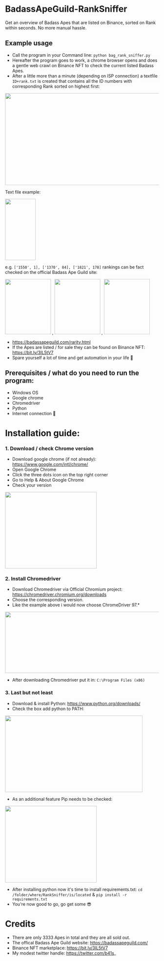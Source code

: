 # BadassApeGuild-RankSniffer
Get an overview of Badass Apes that are listed on Binance, sorted on Rank within seconds. No more manual hassle.

## Example usage
- Call the program in your Command line: `python bag_rank_sniffer.py`   
- Hereafter the program goes to work, a chrome browser opens and does a gentle web crawl on Binance NFT to check the current listed Badass Apes.
- After a little more than a minute (depending on ISP connection) a textfile `ID+rank.txt` is created that contains all the ID numbers with corresponding Rank sorted on highest first:

<img src="https://user-images.githubusercontent.com/56820649/151678040-c0caed30-e27e-4d5d-985b-dc4a36509ba5.png" width="700" height="300">

Text file example:

<img src="https://user-images.githubusercontent.com/56820649/151678366-3a5a78e8-bbda-46de-ab0b-5f4a54a7b728.png" width="100" height="200">

e.g.
`['1550', 1], ['1370', 84], ['1821', 178]` rankings can be fact checked on the official Badass Ape Guild site:

<img src="https://user-images.githubusercontent.com/56820649/151580603-441b9552-d9db-4933-9110-74504ba761e4.png" width="150" height="180"> , <img src="https://user-images.githubusercontent.com/56820649/151574311-cd763eb0-bf9f-4023-ba2f-80772fe9292f.png" width="150" height="180"> , <img src="https://user-images.githubusercontent.com/56820649/151580694-653d90bd-08e6-4acb-8fdc-917f1c0d24fe.png" width="150" height="180">

- https://badassapeguild.com/rarity.html
- If the Apes are listed / for sale they can be found on Binance NFT: https://bit.ly/3IL5tV7
- Spare yourself a lot of time and get automation in your life 🙊

## Prerequisites / what do you need to run the program:
- Windows OS
- Google chrome
- Chromedriver
- Python
- Internet connection 🙉

# Installation guide:
### 1. Download / check Chrome version
- Download google chrome (if not already):
https://www.google.com/intl/chrome/
- Open Google Chrome
- Click the three dots icon on the top right corner
- Go to Help & About Google Chrome
- Check your version
<img src="https://user-images.githubusercontent.com/56820649/151449904-9751edde-5549-4131-bcc0-ae9d379c236c.png" width="300" height="250">

### 2. Install Chromedriver

- Download Chromedriver via Official Chromium project:
https://chromedriver.chromium.org/downloads
- Choose the corresponding version.
- Like the example above i would now choose ChromeDriver 97.*

<img src="https://user-images.githubusercontent.com/56820649/151450613-af0476b7-6151-47d4-83b1-7fa2e09f6323.png" width="600" height="200">

- After downloading Chromedriver put it in: `C:\Program Files (x86)`

### 3. Last but not least

- Download & install Python: https://www.python.org/downloads/
- Check the box add python to PATH:

<img src="https://user-images.githubusercontent.com/56820649/151678507-67dd067d-1aaa-4754-9445-2e836734d6d1.png" width="450" height="250">

- As an additional feature Pip needs to be checked:

<img src="https://user-images.githubusercontent.com/56820649/151678525-17d08ea2-7e39-495f-8329-d3b2bcecaf34.png" width="300" height="250">

- After installing python now it's time to install requirements.txt: 
`cd /folder/where/RankSniffer/is/located` & `pip install -r requirements.txt`
- You're now good to go, go get some 😎

# Credits

- There are only 3333 Apes in total and they are all sold out.
- The offical Badass Ape Guild website: https://badassapeguild.com/
- Binance NFT marketplace: https://bit.ly/3IL5tV7
- My modest twitter handle: https://twitter.com/b41s_
